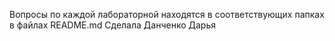 Вопросы по каждой лабораторной находятся в соответствующих папках в файлах README.md
Сделала Данченко Дарья
